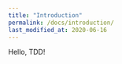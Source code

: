 ```yaml
---
title: "Introduction"
permalink: /docs/introduction/
last_modified_at: 2020-06-16
---
```

Hello, TDD!